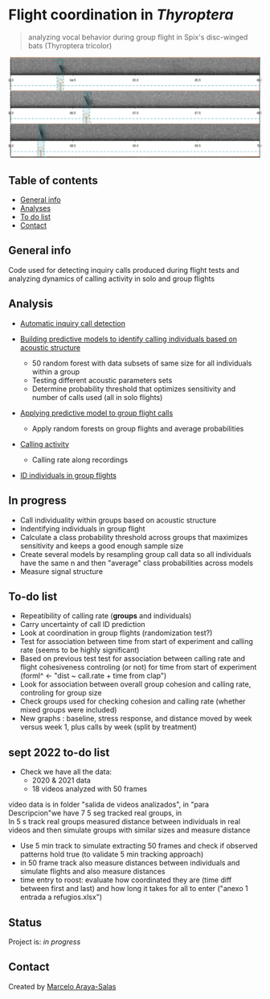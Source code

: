 # Flight coordination in *Thyroptera*

> analyzing vocal behavior during group flight in Spix's disc-winged bats (Thyroptera tricolor)

![Inquiry call automatic detection](./img/example_fig.png)

## Table of contents
* [General info](#general-info)
* [Analyses](#Analyses)
* [To do list](#to-do-list)
* [Contact](#contact)

## General info

Code used for detecting inquiry calls produced during flight tests and analyzing dynamics of calling activity in solo and group flights

## Analysis

* [Automatic inquiry call detection](https://rpubs.com/marcelo-araya-salas/671954)
* [Building predictive models to identify calling individuals based on acoustic structure]()
    - 50 random forest with data subsets of same size for all individuals within a group
    - Testing different acoustic parameters sets
    - Determine probability threshold that optimizes sensitivity and number of calls used (all in solo flights)

* [Applying predictive model to group flight calls](https://rpubs.com/marcelo-araya-salas/818063)
    - Apply random forests on group flights and average probabilities 

* [Calling activity](https://rpubs.com/marcelo-araya-salas/671951)
    - Calling rate along recordings 
* [ID individuals in group flights](hhttps://rpubs.com/marcelo-araya-salas/679920)


## In progress

* Call individuality within groups based on acoustic structure
* Indentifying individuals in group flight
* Calculate a class probability threshold across groups that maximizes sensitivity and keeps a good enough sample size
* Create several models by resampling group call data so all individuals have the same n and then "average" class probabilities across models 
* Measure signal structure

## To-do list

* Repeatibility of calling rate (**groups** and individuals)
* Carry uncertainty of call ID prediction
* Look at coordination in group flights (randomization test?)
* Test for association between time from start of experiment and calling rate (seems to be highly significant)
* Based on previous test test for association between calling rate and flight cohesiveness controling (or not) for time from start of experiment (forml^ <- "dist ~ call.rate + time from clap")
* Look for association between overall group cohesion and calling rate, controling for group size
* Check groups used for checking cohesion and calling rate (whether mixed groups were included)
* New graphs : baseline, stress response, and distance moved by week versus week 1, plus calls by week (split by treatment)

## sept 2022 to-do list
* Check we have all the data:
    - 2020 & 2021 data
    - 18 videos analyzed with 50 frames
    
video data is in folder "salida de videos analizados", in "para Descripcion"we have 7 5 seg tracked real groups, in  
    In 5 s track real groups measured distance between individuals in real videos and then simulate groups with similar sizes and measure distance
  - Use 5 min track to simulate extracting 50 frames and check if observed patterns hold true (to validate 5 min tracking approach)
  - in 50 frame track also measure distances between individuals and simulate flights and also measure distances
  - time entry to roost: evaluate how coordinated they are (time diff between first and last) and how long it takes for all to enter ("anexo 1 entrada a refugios.xlsx")

## Status
Project is: _in progress_

## Contact
Created by [Marcelo Araya-Salas](https://marceloarayasalas.weebly.com/)
